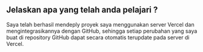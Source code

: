 ## Jelaskan apa yang telah anda pelajari ? 
Saya telah berhasil mendeply proyek saya menggunakan server Vercel dan mengintegrasikannya dengan GitHub, sehingga setiap perubahan yang saya buat di repository GitHub dapat secara otomatis terupdate pada server di Vercel.